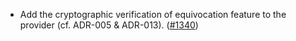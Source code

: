 - Add the cryptographic verification of equivocation feature to the provider
  (cf. ADR-005 & ADR-013). ([\#1340](https://github.com/cosmos/interchain-security/pull/1340))